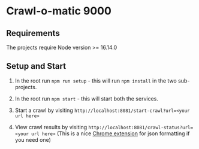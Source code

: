 # Crawl-o-matic 9000

## Requirements

The projects require Node version >= 16.14.0

## Setup and Start

1. In the root run `npm run setup` - this will run `npm install` in the two sub-projects.

2. In the root run `npm start` - this will start both the services.

3. Start a crawl by visiting `http://localhost:8081/start-crawl?url=<your url here>`

4. View crawl results by visiting `http://localhost:8081/crawl-status?url=<your url here>` (This is a nice [Chrome extension](https://chrome.google.com/webstore/detail/json-formatter/bcjindcccaagfpapjjmafapmmgkkhgoa) for json formatting if you need one)
